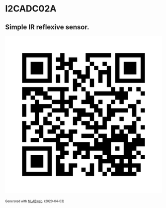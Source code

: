 <!--- PrjInfo ---> <!--- Please remove this line after manually editing --->
<!--- 00a56be08b96043df9e37d6aff7b6990 --->
<!--- Created:2020-04-03 11:21:56.612224: ---> 
<!--- Author:: ---> 
<!--- AuthorEmail:: ---> 
<!--- Tags:: ---> 
<!--- Ust:: ---> 
<!--- Label --->
<!--- ELabel ---> 
<!--- Name:I2CADC02A: --->
# I2CADC02A
<!--- LongName --->
## Simple IR reflexive sensor.
<!--- ELongName ---> 

<!--- Lead --->

<!--- ELead ---> 

![I2CADC02A](doc/img/I2CADC02A_QRcode.png) 


<!--- Description --->
<!--- EDescription --->
<!--- Content --->
<!--- EContent --->
<sub><sup> Generated with [MLABweb](https://github.com/MLAB-project/MLABweb). (2020-04-03)</sup></sub>